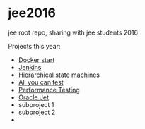 # jee2016
jee root repo, sharing with jee students 2016

Projects this year:

* [Docker start](https://github.com/sebivenlo/dockerstart)
* [Jenkins](https://github.com/sebivenlo/jenkins)
* [Hierarchical state machines](https://github.com/sebivenlo/statemachines)
* [All you can test](https://github.com/sebivenlo/allyoucantest)
* [Performance Testing](https://github.com/sebivenlo/PerformanceTesting)
* [Oracle Jet](https://github.com/sebivenlo/OracleJET)
 * subproject 1
 * subproject 2
* 

